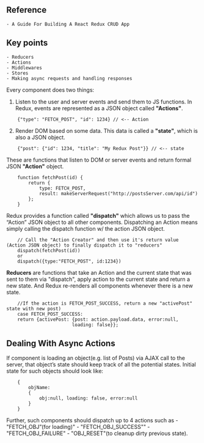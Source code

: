## Reference
    - A Guide For Building A React Redux CRUD App
    

## Key points
    - Reducers
    - Actions
    - Middlewares
    - Stores
    - Making async requests and handling responses


Every component does two things:
1. Listen to the user and server events and send them to JS functions. In Redux, events are represented as a JSON object called __"Actions"__.
```
    {"type": "FETCH_POST", "id": 1234} // <-- Action
```

2. Render DOM based on some data. This data is called a __"state"__, which is also a JSON object.
```
    {"post": {"id": 1234, "title": "My Redux Post"}} // <-- state
```

These are functions that listen to DOM or server events and return formal JSON __"Action"__ object.
```
    function fetchPost(id) {
        return {
            type: FETCH_POST,
            result: makeServerRequest("http://postsServer.com/api/id")
        };
    }
```
Redux provides a function called __"dispatch"__ which allows us to pass the “Action” JSON object to all other components. Dispatching an Action means simply calling the dispatch function w/ the action JSON object.

```
    // Call the "Action Creator" and then use it's return value (Action JSON object) to finally dispatch it to "reducers"
    dispatch(fetchPost(id)) 
    or 
    dispatch({type:"FETCH_POST", id:1234})

```

__Reducers__ are functions that take an Action and the current state that was sent to them via "dispatch", apply action to the current state and return a new state. And Redux re-renders all components whenever there is a new state.

```
    //If the action is FETCH_POST_SUCCESS, return a new "activePost" state with new post)
    case FETCH_POST_SUCCESS:
    return {activePost: {post: action.payload.data, error:null,     
                        loading: false}};
```
        
## Dealing With Async Actions
If component is loading an object(e.g. list of Posts) via AJAX call to the server, that object’s state should keep track of all the potential states. Initial state for such objects should look like: 
```
    {
        objName: 
        {
            obj:null, loading: false, error:null
        }
    }
```
Further, such components should dispatch up to 4 actions such as 
    - "FETCH_OBJ”(for loading)"
    - "FETCH_OBJ_SUCCESS"" 
    - "FETCH_OBJ_FAILURE" 
    - "OBJ_RESET"(to cleanup dirty previous state).